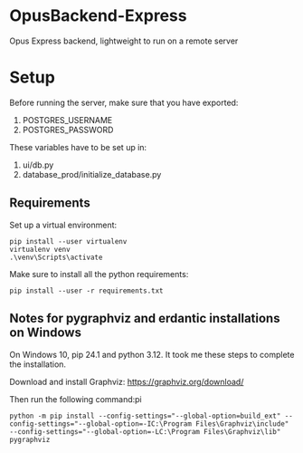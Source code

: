 # OpusBackend-Express
Opus Express backend, lightweight to run on a remote server

# Setup
Before running the server, make sure that you have exported:
1. POSTGRES_USERNAME
2. POSTGRES_PASSWORD

These variables have to be set up in:
1. ui/db.py
2. database_prod/initialize_database.py

## Requirements
Set up a virtual environment:
```
pip install --user virtualenv
virtualenv venv
.\venv\Scripts\activate
```
Make sure to install all the python requirements:
```
pip install --user -r requirements.txt
```

## Notes for pygraphviz and erdantic installations on Windows

On Windows 10, pip 24.1 and python 3.12. It took me these steps to complete the installation.

Download and install Graphviz: https://graphviz.org/download/

Then run the following command:pi
```
python -m pip install --config-settings="--global-option=build_ext" --config-settings="--global-option=-IC:\Program Files\Graphviz\include" --config-settings="--global-option=-LC:\Program Files\Graphviz\lib" pygraphviz
```